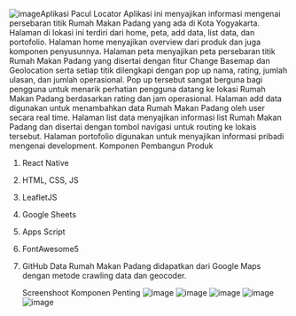 ![image](https://github.com/Maudyazzahra15/RESPONSI-MAUDY/assets/142763203/530452d5-b1ad-4047-9883-d8bb3df70e99)Aplikasi Pacul Locator
Aplikasi ini menyajikan informasi mengenai persebaran titik Rumah Makan Padang yang ada di Kota Yogyakarta. Halaman di lokasi ini terdiri dari home, peta, add data, list data, dan portofolio. Halaman home menyajikan overview dari produk dan juga komponen penyusunnya. Halaman peta menyajikan peta persebaran titik Rumah Makan Padang yang disertai dengan fitur Change Basemap dan Geolocation serta setiap titik dilengkapi dengan pop up nama, rating, jumlah ulasan, dan jumlah operasional. Pop up tersebut sangat berguna bagi pengguna untuk menarik perhatian pengguna datang ke lokasi Rumah Makan Padang berdasarkan rating dan jam operasional. Halaman add data digunakan untuk menambahkan data Rumah Makan Padang oleh user secara real time. Halaman list data menyajikan informasi list Rumah Makan Padang dan disertai dengan tombol navigasi untuk routing ke lokais tersebut. Halaman portofolio digunakan untuk menyajikan informasi pribadi mengenai development.
Komponen Pembangun Produk
1. React Native
2. HTML, CSS, JS
3. LeafletJS
4. Google Sheets
5. Apps Script
6. FontAwesome5
7. GitHub
Data Rumah Makan Padang didapatkan dari Google Maps dengan metode crawling data dan geocoder.

   Screenshoot Komponen Penting
   ![image](https://github.com/Maudyazzahra15/RESPONSI-MAUDY/assets/142763203/f383960d-e17b-4de4-a3e5-b87cc5b91087)
   ![image](https://github.com/Maudyazzahra15/RESPONSI-MAUDY/assets/142763203/f3ba7b7d-c744-41d2-a2d7-067da78529e4)
   ![image](https://github.com/Maudyazzahra15/RESPONSI-MAUDY/assets/142763203/3e0c9ed4-3f37-49a4-a2ec-aa57e91de572)
   ![image](https://github.com/Maudyazzahra15/RESPONSI-MAUDY/assets/142763203/e70789d1-e6b4-4e25-9114-a3ae818d94ae)
   ![image](https://github.com/Maudyazzahra15/RESPONSI-MAUDY/assets/142763203/382b5da7-825f-4d61-b805-e9121c5d0936)

   




          
